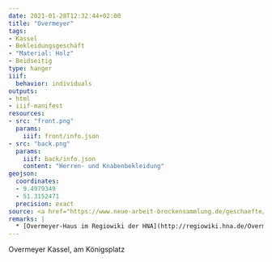 ```yaml
---
date: 2021-01-28T12:32:44+02:00
title: "Overmeyer"
tags:
- Kassel
- Bekleidungsgeschäft
- "Material: Holz"
- Beidseitig
type: hanger
iiif:
  behavior: individuals
outputs:
- html
- iiif-manifest
resources:
- src: "front.png"
  params:
    iiif: front/info.json
- src: "back.png"
  params:
    iiif: back/info.json
    content: "Herren- und Knabenbekleidung"
geojson:
  coordinates:
  - 9.4979349
  - 51.3152471
  precision: exact
source: <a href="https://www.neue-arbeit-brockensammlung.de/geschaefte/gebrauchtmoebelkaufhaus/">Brockensammlung</a>
remarks: |
  * [Overmeyer-Haus im Regiowiki der HNA](http://regiowiki.hna.de/Overmeyer-Haus)
---
```

Overmeyer Kassel, am Königsplatz
